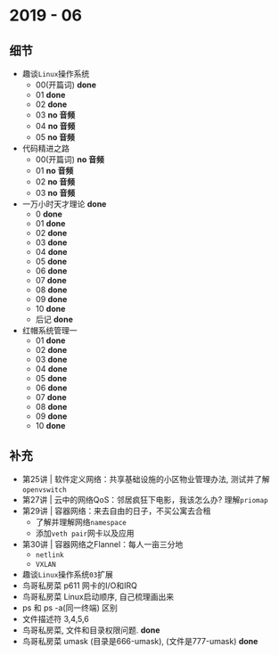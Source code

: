 # 2019 - 06

## 细节

* 趣谈`Linux`操作系统
	* 00(开篇词) **done**
	* 01 **done**
	* 02 **done**
	* 03 **no 音频**
	* 04 **no 音频**
	* 05 **no 音频**
* 代码精进之路
	* 00(开篇词) **no 音频**
	* 01 **no 音频**
	* 02 **no 音频**
	* 03 **no 音频**
* 一万小时天才理论 **done**
	* 0 **done**
	* 01 **done**
	* 02 **done**
	* 03 **done**
	* 04 **done**
	* 05 **done**
	* 06 **done**
	* 07 **done**
	* 08 **done**
	* 09 **done**
	* 10 **done**
	* 后记 **done**
* 红帽系统管理一
	* 01 **done**
	* 02 **done**
	* 03 **done**
	* 04 **done**
	* 05 **done**
	* 06 **done**
	* 07 **done**
	* 08 **done**
	* 09 **done**
	* 10 **done**

## 补充

* 第25讲 | 软件定义网络：共享基础设施的小区物业管理办法, 测试并了解`openvswitch` 
* 第27讲 | 云中的网络QoS：邻居疯狂下电影，我该怎么办? 理解`priomap`
* 第29讲 | 容器网络：来去自由的日子，不买公寓去合租
	* 了解并理解网络`namespace`
	* 添加`veth pair`网卡以及应用
* 第30讲 | 容器网络之Flannel：每人一亩三分地
	* `netlink`
	* `VXLAN`
* 趣谈`Linux`操作系统`03`扩展
* 鸟哥私房菜 p611 网卡的I/O和IRQ
* 鸟哥私房菜 Linux启动顺序, 自己梳理画出来 
* ps 和 ps -a(同一终端) 区别
* 文件描述符 3,4,5,6
* 鸟哥私房菜, 文件和目录权限问题. **done**
* 鸟哥私房菜 umask (目录是666-umask), (文件是777-umask) **done**